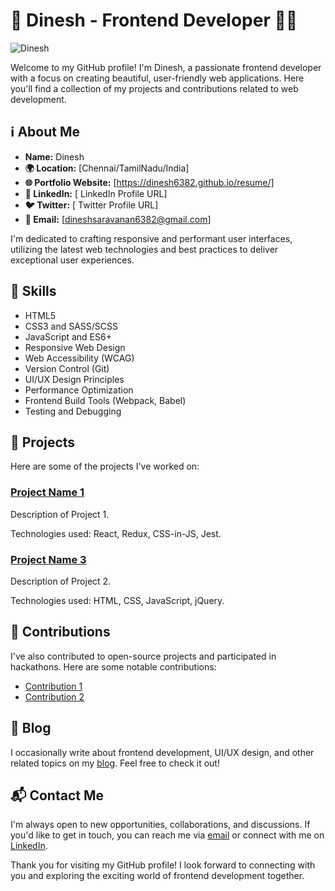 # 👋 Dinesh - Frontend Developer 👨‍💻

![Dinesh](https://your-profile-image-url.com)

Welcome to my GitHub profile! I'm Dinesh, a passionate frontend developer with a focus on creating beautiful, user-friendly web applications. Here you'll find a collection of my projects and contributions related to web development.

## ℹ️ About Me

- **Name:** Dinesh
- **🌍 Location:** [Chennai/TamilNadu/India]
- **🌐 Portfolio Website:** [https://dinesh6382.github.io/resume/]
- **🔗 LinkedIn:** [ LinkedIn Profile URL]
- **🐦 Twitter:** [ Twitter Profile URL]
- **📧 Email:** [dineshsaravanan6382@gmail.com]

I'm dedicated to crafting responsive and performant user interfaces, utilizing the latest web technologies and best practices to deliver exceptional user experiences.

## 💼 Skills

- HTML5
- CSS3 and SASS/SCSS
- JavaScript and ES6+
- Responsive Web Design
- Web Accessibility (WCAG)
- Version Control (Git)
- UI/UX Design Principles
- Performance Optimization
- Frontend Build Tools (Webpack, Babel)
- Testing and Debugging

## 🚀 Projects

Here are some of the projects I've worked on:

### [Project Name 1](https://github.com/Dinesh/project-1)

Description of Project 1.

Technologies used: React, Redux, CSS-in-JS, Jest.


### [Project Name 3](https://github.com/yourusername/project-3)

Description of Project 2.

Technologies used: HTML, CSS, JavaScript, jQuery.

## 🤝 Contributions

I've also contributed to open-source projects and participated in hackathons. Here are some notable contributions:

- [Contribution 1](https://github.com/organization/repo)
- [Contribution 2](https://github.com/organization/repo)

## 📝 Blog

I occasionally write about frontend development, UI/UX design, and other related topics on my [blog](https://yourblogurl.com). Feel free to check it out!

## 📬 Contact Me

I'm always open to new opportunities, collaborations, and discussions. If you'd like to get in touch, you can reach me via [email](mailto:youremail@example.com) or connect with me on [LinkedIn](https://linkedin.com/in/yourusername).

Thank you for visiting my GitHub profile! I look forward to connecting with you and exploring the exciting world of frontend development together.
